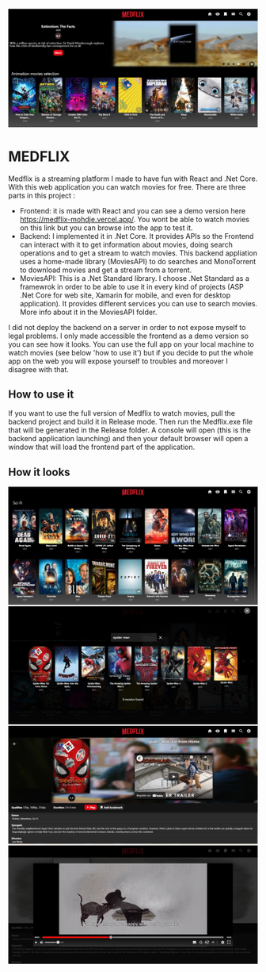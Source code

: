 ![Home page](/Screenshots/home_page.PNG)
# MEDFLIX

Medflix is a streaming platform I made to have fun with React and .Net Core. With this web application you can watch movies for free. 
There are three parts in this project :
* Frontend: it is made with React and you can see a demo version here https://medflix-mohdje.vercel.app/. You wont be able to watch movies on this link but you can browse into the app to test it.
* Backend: I implemented it in .Net Core. It provides APIs so the Frontend can interact with it to get information about movies, doing search operations and to get a stream to watch movies. This backend appliation uses a home-made library (MoviesAPI) to do searches and MonoTorrent to download movies and get a stream from a torrent.
* MoviesAPI: This is a .Net Standard library. I choose .Net Standard as a framewrok in order to be able to use it in every kind of projects (ASP .Net Core for web site, Xamarin for mobile, and even for desktop application). It provides different services you can use to search movies. More info about it in the MoviesAPI folder.

I did not deploy the backend on a server in order to not expose myself to legal problems. I only made accessible the frontend as a demo version so you can see how it looks. You can use the full app on your local machine to watch movies (see below 'how to use it') but if you decide to put the whole app on the web you will expose yourself to troubles and moreover I disagree with that.

## How to use it
If you want to use the full version of Medflix to watch movies, pull the backend project and build it in Release mode. Then run the Medflix.exe file that will be generated in the Release folder. A console will open (this is the backend application launching)  and then your default browser will open a window that will load the frontend part of the application. 

## How it looks
![Movies genre page](/Screenshots/movies_of_genre.PNG)
![Movies search](/Screenshots/movie_search.PNG)
![Movie presentation](/Screenshots/spiderman_presentation.PNG)
![Movie player](/Screenshots/video_player.PNG)

